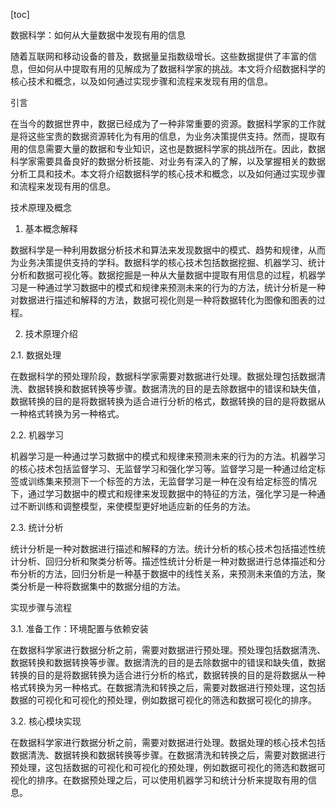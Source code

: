 
[toc]                    
                
                
数据科学：如何从大量数据中发现有用的信息

随着互联网和移动设备的普及，数据量呈指数级增长。这些数据提供了丰富的信息，但如何从中提取有用的见解成为了数据科学家的挑战。本文将介绍数据科学的核心技术和概念，以及如何通过实现步骤和流程来发现有用的信息。

引言

在当今的数据世界中，数据已经成为了一种非常重要的资源。数据科学家的工作就是将这些宝贵的数据资源转化为有用的信息，为业务决策提供支持。然而，提取有用的信息需要大量的数据和专业知识，这也是数据科学家的挑战所在。因此，数据科学家需要具备良好的数据分析技能、对业务有深入的了解，以及掌握相关的数据分析工具和技术。本文将介绍数据科学的核心技术和概念，以及如何通过实现步骤和流程来发现有用的信息。

技术原理及概念

1. 基本概念解释

数据科学是一种利用数据分析技术和算法来发现数据中的模式、趋势和规律，从而为业务决策提供支持的学科。数据科学的核心技术包括数据挖掘、机器学习、统计分析和数据可视化等。数据挖掘是一种从大量数据中提取有用信息的过程，机器学习是一种通过学习数据中的模式和规律来预测未来的行为的方法，统计分析是一种对数据进行描述和解释的方法，数据可视化则是一种将数据转化为图像和图表的过程。

2. 技术原理介绍

2.1. 数据处理

在数据科学的预处理阶段，数据科学家需要对数据进行处理。数据处理包括数据清洗、数据转换和数据转换等步骤。数据清洗的目的是去除数据中的错误和缺失值，数据转换的目的是将数据转换为适合进行分析的格式，数据转换的目的是将数据从一种格式转换为另一种格式。

2.2. 机器学习

机器学习是一种通过学习数据中的模式和规律来预测未来的行为的方法。机器学习的核心技术包括监督学习、无监督学习和强化学习等。监督学习是一种通过给定标签或训练集来预测下一个标签的方法，无监督学习是一种在没有给定标签的情况下，通过学习数据中的模式和规律来发现数据中的特征的方法，强化学习是一种通过不断训练和调整模型，来使模型更好地适应新的任务的方法。

2.3. 统计分析

统计分析是一种对数据进行描述和解释的方法。统计分析的核心技术包括描述性统计分析、回归分析和聚类分析等。描述性统计分析是一种对数据进行总体描述和分布分析的方法，回归分析是一种基于数据中的线性关系，来预测未来值的方法，聚类分析是一种将数据集中的数据分组的方法。

实现步骤与流程

3.1. 准备工作：环境配置与依赖安装

在数据科学家进行数据分析之前，需要对数据进行预处理。预处理包括数据清洗、数据转换和数据转换等步骤。数据清洗的目的是去除数据中的错误和缺失值，数据转换的目的是将数据转换为适合进行分析的格式，数据转换的目的是将数据从一种格式转换为另一种格式。在数据清洗和转换之后，需要对数据进行预处理，这包括数据的可视化和可视化的预处理，例如数据可视化的筛选和数据可视化的排序。

3.2. 核心模块实现

在数据科学家进行数据分析之前，需要对数据进行处理。数据处理的核心技术包括数据清洗、数据转换和数据转换等步骤。在数据清洗和转换之后，需要对数据进行预处理，这包括数据的可视化和可视化的预处理，例如数据可视化的筛选和数据可视化的排序。在数据预处理之后，可以使用机器学习和统计分析来提取有用的信息。

